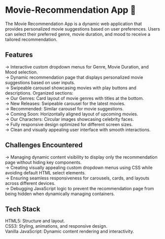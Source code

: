 # Movie-Recommendation App 🎥
The Movie Recommendation App is a dynamic web application that provides personalized movie suggestions based on user preferences. Users can select their preferred genre, movie duration, and mood to receive a tailored recommendation.

## Features
-> Interactive custom dropdown menus for Genre, Movie Duration, and Mood selection.
<br>
-> Dynamic recommendation page that displays personalized movie suggestions based on user inputs.
<br>
-> Swipeable carousel showcasing movies with play buttons and descriptions.
  Organized sections:
  <br>
-> Our Genres: Card layout of movie genres with titles at the bottom.
<br>
-> New Releases: Swipeable carousel for the latest movies.
<br>
-> Recommended: Similar carousel for movie suggestions.
<br>
-> Coming Soon: Horizontally aligned layout of upcoming movies.
<br>
-> Our Characters: Circular images showcasing celebrity faces.
<br>
-> Fully responsive design optimized for different screen sizes.
<br>
-> Clean and visually appealing user interface with smooth interactions.

## Challenges Encountered
-> Managing dynamic content visibility to display only the recommendation page without hiding key components.
<br>
-> Creating visually appealing custom dropdown menus using CSS while avoiding default HTML select elements.
<br>
-> Ensuring seamless responsiveness for carousels, cards, and layouts across different devices.
<br>
-> Debugging JavaScript logic to prevent the recommendation page from being hidden when dynamically managing containers.

## Tech Stack
HTML5: Structure and layout.
<br>
CSS3: Styling, animations, and responsive design.
<br>
Vanilla JavaScript: Dynamic content rendering and interactivity.


